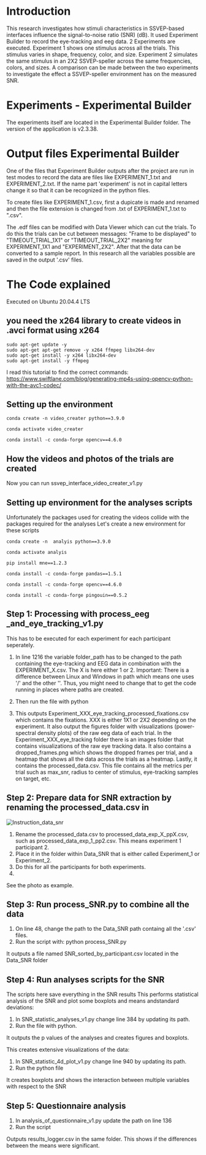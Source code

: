 # Introduction
This research investigates how stimuli characteristics in SSVEP-based interfaces influence the signal-to-noise ratio (SNR) (dB). It used Experiment Builder to record the eye-tracking and eeg data. 2 Experiments are executed. Experiment 1 shows one stimulus across all the trials. This stimulus varies in shape, frequency, color, and size. Experiment 2 simulates the same stimulus in an 2X2 SSVEP-speller across the same frequencies, colors, and sizes. A comparison can be made between the two experiments to investigate the effect a SSVEP-speller environment has on the measured SNR.

# Experiments - Experimental Builder
The experiments itself are located in the Experimental Builder folder. The version of the application is v2.3.38.

# Output files Experimental Builder
One of the files that Experiment Builder outputs after the project are run in test modes to record the data are files like EXPERIMENT_1.txt and EXPERIMENT_2.txt. If the name part 'experiment' is not in capital letters change it so that it can be recognized in the python files. 

To create files like EXPERIMENT_1.csv, first a dupicate is made and renamed and then the file extension is changed from .txt of EXPERIMENT_1.txt to ".csv".

The .edf files can be modified with Data Viewer which can cut the trials.
To do this the trials can be cut between messages: "Frame to be displayed" to "TIMEOUT_TRIAL_1X1" or "TIMEOUT_TRIAL_2X2" meaning for EXPERIMENT_1X1 and "EXPERIMENT_2X2". After that the data can be converted to a sample report. In this research all the variables possible are saved in the output '.csv' files.




# The Code explained

Executed on Ubuntu 20.04.4 LTS

## you need the x264 library to create videos in .avci format using x264

    sudo apt-get update -y
    sudo apt-get apt-get remove -y x264 ffmpeg libx264-dev
    sudo apt-get install -y x264 libx264-dev 
    sudo apt-get install -y ffmpeg 

I read this tutorial to find the correct commands: https://www.swiftlane.com/blog/generating-mp4s-using-opencv-python-with-the-avc1-codec/

 ## Setting up the environment 
 
    conda create -n video_creater python==3.9.0

    conda activate video_creater

    conda install -c conda-forge opencv==4.6.0
  
  ## How the videos and photos of the trials are created 
  
  Now you can run ssvep_interface_video_creater_v1.py
  
  ## Setting up environment for the analyses scripts
  Unfortunately the packages used for creating the videos collide with the packages required for the analyses
  Let's create a new environment for these scripts
  
    conda create -n  analyis python==3.9.0
  
    conda activate analyis
  
    pip install mne==1.2.3
    
    conda install -c conda-forge pandas==1.5.1
    
    conda install -c conda-forge opencv==4.6.0
    
    conda install -c conda-forge pingouin==0.5.2

   ## Step 1: Processing with process_eeg _and_eye_tracking_v1.py
   This has to be executed for each experiment for each participant seperately.
   
   1. In line 1216 the variable folder_path has to be changed to the path containing the eye-tracking and EEG data in combination with the EXPERIMENT_X.csv. The X is here either 1 or 2. 
   Important: There is a difference between Linux and Windows in path which means one uses '/' and the other '\'. Thus, you might need to change that to get the code running in places where paths are created.
   
   2. Then run the file with python

   3. This outputs Experiment_XXX_eye_tracking_processed_fixations.csv which contains the fixations. XXX is either 1X1 or 2X2 depending on the experiment. It also output the figures folder with visualizations (power-spectral density plots) of the raw eeg data of each trial. In the Experiment_XXX_eye_tracking folder there is an images folder that contains visualizations of the raw eye tracking data. It also contains a dropped_frames.png which shows the dropped frames per trial, and a heatmap that shows all the data across the trials as a heatmap. Lastly, it contains the processed_data.csv. This file contains all the metrics per trial such as max_snr, radius to center of stimulus, eye-tracking samples on target, etc. 
    
   ## Step 2: Prepare data for SNR extraction by renaming the processed_data.csv in 
   ![Instruction_data_snr](https://user-images.githubusercontent.com/27996213/213533984-aa621efe-9ee0-4c3c-b5fb-022bc985a41f.png)

   1. Rename the processed_data.csv to processed_data_exp_X_ppX.csv, such as processed_data_exp_1_pp2.csv.  This means experiment 1 participant 2. 
   2. Place it in the folder within Data_SNR that is either called Experiment_1 or Experiment_2.
   3. Do this for all the participants for both experiments.
   4. 
   See the photo as example.
   
   ## Step 3: Run process_SNR.py to combine all the data
   
   1. On line 48, change the path to the Data_SNR path containg all the '.csv' files.
   2. Run the script with: python process_SNR.py
   
   It outputs a file named SNR_sorted_by_participant.csv located in the Data_SNR folder
   
   ## Step 4: Run analyses scripts for the SNR
   The scripts here save everything in the SNR results
   This performs statistical analysis of the SNR and plot some boxplots and means andstandard deviations:
   1. In SNR_statistic_analyses_v1.py change line 384 by updating its path.
   2. Run the file with python.
   
   It outputs the p values of the analyses and creates figures and boxplots.
   
   
   This creates extensive visualizations of the data:
   1. In SNR_statistic_4d_plot_v1.py change line 940 by updating its path.
   2. Run the python file
   
   It creates boxplots and shows the interaction between multiple variables with respect to the SNR
   
   ## Step 5: Questionnaire analysis
   1. In analysis_of_questionnaire_v1.py update the path on line 136
   2. Run the script
   
   Outputs results_logger.csv in the same folder. This shows if the differences between the means were significant.
    
  
  
